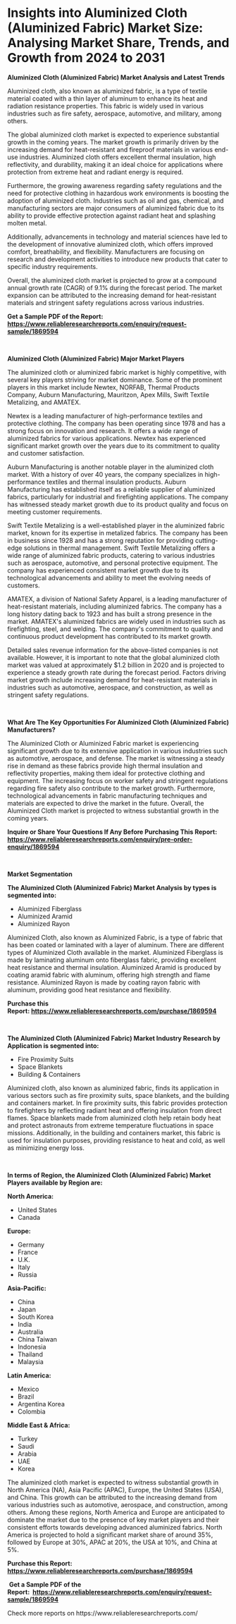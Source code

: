 <p><h1>Insights into Aluminized Cloth (Aluminized Fabric) Market Size: Analysing Market Share, Trends, and Growth from 2024 to 2031</h1></p><p><strong>Aluminized Cloth (Aluminized Fabric) Market Analysis and Latest Trends</strong></p>
<p><p>Aluminized cloth, also known as aluminized fabric, is a type of textile material coated with a thin layer of aluminum to enhance its heat and radiation resistance properties. This fabric is widely used in various industries such as fire safety, aerospace, automotive, and military, among others.</p><p>The global aluminized cloth market is expected to experience substantial growth in the coming years. The market growth is primarily driven by the increasing demand for heat-resistant and fireproof materials in various end-use industries. Aluminized cloth offers excellent thermal insulation, high reflectivity, and durability, making it an ideal choice for applications where protection from extreme heat and radiant energy is required.</p><p>Furthermore, the growing awareness regarding safety regulations and the need for protective clothing in hazardous work environments is boosting the adoption of aluminized cloth. Industries such as oil and gas, chemical, and manufacturing sectors are major consumers of aluminized fabric due to its ability to provide effective protection against radiant heat and splashing molten metal.</p><p>Additionally, advancements in technology and material sciences have led to the development of innovative aluminized cloth, which offers improved comfort, breathability, and flexibility. Manufacturers are focusing on research and development activities to introduce new products that cater to specific industry requirements.</p><p>Overall, the aluminized cloth market is projected to grow at a compound annual growth rate (CAGR) of 9.1% during the forecast period. The market expansion can be attributed to the increasing demand for heat-resistant materials and stringent safety regulations across various industries.</p></p>
<p><strong>Get a Sample PDF of the Report:&nbsp; <a href="https://www.reliableresearchreports.com/enquiry/request-sample/1869594">https://www.reliableresearchreports.com/enquiry/request-sample/1869594</a></strong></p>
<p>&nbsp;</p>
<p><strong>Aluminized Cloth (Aluminized Fabric) Major Market Players</strong></p>
<p><p>The aluminized cloth or aluminized fabric market is highly competitive, with several key players striving for market dominance. Some of the prominent players in this market include Newtex, NORFAB, Thermal Products Company, Auburn Manufacturing, Mauritzon, Apex Mills, Swift Textile Metalizing, and AMATEX.</p><p>Newtex is a leading manufacturer of high-performance textiles and protective clothing. The company has been operating since 1978 and has a strong focus on innovation and research. It offers a wide range of aluminized fabrics for various applications. Newtex has experienced significant market growth over the years due to its commitment to quality and customer satisfaction.</p><p>Auburn Manufacturing is another notable player in the aluminized cloth market. With a history of over 40 years, the company specializes in high-performance textiles and thermal insulation products. Auburn Manufacturing has established itself as a reliable supplier of aluminized fabrics, particularly for industrial and firefighting applications. The company has witnessed steady market growth due to its product quality and focus on meeting customer requirements.</p><p>Swift Textile Metalizing is a well-established player in the aluminized fabric market, known for its expertise in metalized fabrics. The company has been in business since 1928 and has a strong reputation for providing cutting-edge solutions in thermal management. Swift Textile Metalizing offers a wide range of aluminized fabric products, catering to various industries such as aerospace, automotive, and personal protective equipment. The company has experienced consistent market growth due to its technological advancements and ability to meet the evolving needs of customers.</p><p>AMATEX, a division of National Safety Apparel, is a leading manufacturer of heat-resistant materials, including aluminized fabrics. The company has a long history dating back to 1923 and has built a strong presence in the market. AMATEX's aluminized fabrics are widely used in industries such as firefighting, steel, and welding. The company's commitment to quality and continuous product development has contributed to its market growth.</p><p>Detailed sales revenue information for the above-listed companies is not available. However, it is important to note that the global aluminized cloth market was valued at approximately $1.2 billion in 2020 and is projected to experience a steady growth rate during the forecast period. Factors driving market growth include increasing demand for heat-resistant materials in industries such as automotive, aerospace, and construction, as well as stringent safety regulations.</p></p>
<p>&nbsp;</p>
<p><strong>What Are The Key Opportunities For Aluminized Cloth (Aluminized Fabric) Manufacturers?</strong></p>
<p><p>The Aluminized Cloth or Aluminized Fabric market is experiencing significant growth due to its extensive application in various industries such as automotive, aerospace, and defense. The market is witnessing a steady rise in demand as these fabrics provide high thermal insulation and reflectivity properties, making them ideal for protective clothing and equipment. The increasing focus on worker safety and stringent regulations regarding fire safety also contribute to the market growth. Furthermore, technological advancements in fabric manufacturing techniques and materials are expected to drive the market in the future. Overall, the Aluminized Cloth market is projected to witness substantial growth in the coming years.</p></p>
<p><strong>Inquire or Share Your Questions If Any Before Purchasing This Report: <a href="https://www.reliableresearchreports.com/enquiry/pre-order-enquiry/1869594">https://www.reliableresearchreports.com/enquiry/pre-order-enquiry/1869594</a></strong></p>
<p>&nbsp;</p>
<p><strong>Market Segmentation</strong></p>
<p><strong>The Aluminized Cloth (Aluminized Fabric) Market Analysis by types is segmented into:</strong></p>
<p><ul><li>Aluminized Fiberglass</li><li>Aluminized Aramid</li><li>Aluminized Rayon</li></ul></p>
<p><p>Aluminized Cloth, also known as Aluminized Fabric, is a type of fabric that has been coated or laminated with a layer of aluminum. There are different types of Aluminized Cloth available in the market. Aluminized Fiberglass is made by laminating aluminum onto fiberglass fabric, providing excellent heat resistance and thermal insulation. Aluminized Aramid is produced by coating aramid fabric with aluminum, offering high strength and flame resistance. Aluminized Rayon is made by coating rayon fabric with aluminum, providing good heat resistance and flexibility.</p></p>
<p><strong>Purchase this Report:&nbsp;<a href="https://www.reliableresearchreports.com/purchase/1869594">https://www.reliableresearchreports.com/purchase/1869594</a></strong></p>
<p>&nbsp;</p>
<p><strong>The Aluminized Cloth (Aluminized Fabric) Market Industry Research by Application is segmented into:</strong></p>
<p><ul><li>Fire Proximity Suits</li><li>Space Blankets</li><li>Building & Containers</li></ul></p>
<p><p>Aluminized cloth, also known as aluminized fabric, finds its application in various sectors such as fire proximity suits, space blankets, and the building and containers market. In fire proximity suits, this fabric provides protection to firefighters by reflecting radiant heat and offering insulation from direct flames. Space blankets made from aluminized cloth help retain body heat and protect astronauts from extreme temperature fluctuations in space missions. Additionally, in the building and containers market, this fabric is used for insulation purposes, providing resistance to heat and cold, as well as minimizing energy loss.</p></p>
<p>&nbsp;</p>
<p><strong>In terms of Region, the Aluminized Cloth (Aluminized Fabric) Market Players available by Region are:</strong></p>
<p>
    <p> <strong> North America: </strong>
        <ul>
            <li>United States</li>
            <li>Canada</li>
        </ul>
        </p> 
    <p> <strong> Europe: </strong>
        <ul>
            <li>Germany</li>
            <li>France</li>
            <li>U.K.</li>
            <li>Italy</li>
            <li>Russia</li>
        </ul>
        </p> 
    <p> <strong> Asia-Pacific: </strong>
        <ul>
            <li>China</li>
            <li>Japan</li>
            <li>South Korea</li>
            <li>India</li>
            <li>Australia</li>
            <li>China Taiwan</li>
            <li>Indonesia</li>
            <li>Thailand</li>
            <li>Malaysia</li>
        </ul>
        </p> 
    <p> <strong> Latin America: </strong>
        <ul>
            <li>Mexico</li>
            <li>Brazil</li>
            <li>Argentina Korea</li>
            <li>Colombia</li>
        </ul>
        </p> 
    <p> <strong> Middle East & Africa: </strong>
        <ul>
            <li>Turkey</li>
            <li>Saudi</li>
            <li>Arabia</li>
            <li>UAE</li>
            <li>Korea</li>
        </ul>
    </p>
    </p>
<p><p>The aluminized cloth market is expected to witness substantial growth in North America (NA), Asia Pacific (APAC), Europe, the United States (USA), and China. This growth can be attributed to the increasing demand from various industries such as automotive, aerospace, and construction, among others. Among these regions, North America and Europe are anticipated to dominate the market due to the presence of key market players and their consistent efforts towards developing advanced aluminized fabrics. North America is projected to hold a significant market share of around 35%, followed by Europe at 30%, APAC at 20%, the USA at 10%, and China at 5%.</p></p>
<p><strong>Purchase this Report: <a href="https://www.reliableresearchreports.com/purchase/1869594">https://www.reliableresearchreports.com/purchase/1869594</a></strong></p>
<p>&nbsp;<strong>Get a Sample PDF of the Report:&nbsp;&nbsp;<a href="https://www.reliableresearchreports.com/enquiry/request-sample/1869594">https://www.reliableresearchreports.com/enquiry/request-sample/1869594</a></strong></p>
<p><strong></strong></p>
<p>Check more reports on https://www.reliableresearchreports.com/</p>